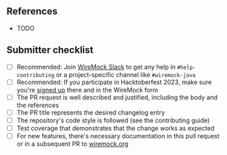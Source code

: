<!-- Please describe your pull request here. -->

## References

- TODO

<!-- References to relevant GitHub issues and pull requests, esp. upstream and downstream changes -->

## Submitter checklist

- [ ] Recommended: Join [WireMock Slack](https://slack.wiremock.org/) to get any help in `#help-contributing` or a project-specific channel like `#wiremock-java`
- [ ] Recommended: If you participate in Hacktoberfest 2023, make sure you're [signed up](https://wiremock.org/events/hacktoberfest/) there and in the WireMock form 
- [ ] The PR request is well described and justified, including the body and the references
- [ ] The PR title represents the desired changelog entry
- [ ] The repository's code style is followed (see the contributing guide)
- [ ] Test coverage that demonstrates that the change works as expected
- [ ] For new features, there's necessary documentation in this pull request or in a subsequent PR to [wiremock.org](https://github.com/wiremock/wiremock.org)

<!--
Put an `x` into the [ ] to show you have filled the information.
The template comes from https://github.com/wiremock/.github/blob/main/.github/pull_request_template.md 
You can override it by creating .github/pull_request_template.md in your own repository 
-->
